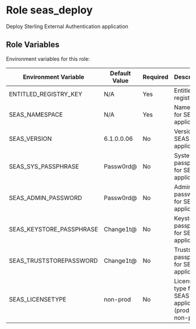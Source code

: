 Role seas_deploy
=========

Deploy Sterling External Authentication application


Role Variables
--------------
Environment variables for this role:

| Environment Variable          | Default Value        | Required | Description                                      |
|-------------------------------|----------------------|----------|--------------------------------------------------|
| ENTITLED_REGISTRY_KEY         | N/A                  | Yes      | Entitlement registry key                         |
| SEAS_NAMESPACE                | N/A                  | Yes      | Namespace for SEAS application                   |
| SEAS_VERSION                  | 6.1.0.0.06           | No       | Version of SEAS application                      |
| SEAS_SYS_PASSPHRASE           | Passw0rd@            | No       | System passphrase for SEAS application           |
| SEAS_ADMIN_PASSWORD           | Passw0rd@            | No       | Admin password for SEAS application              |
| SEAS_KEYSTORE_PASSPHRASE      | Change1t@            | No       | Keystore passphrase for SEAS application         |
| SEAS_TRUSTSTOREPASSWORD       | Change1t@            | No       | Truststore passphrase for SEAS application       |
| SEAS_LICENSETYPE              | non-prod             | No       | License type for SEAS application (prod or non-prod) |
